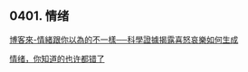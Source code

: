 ## 0401. 情绪

[博客來-情緒跟你以為的不一樣──科學證據揭露喜怒哀樂如何生成](https://www.books.com.tw/products/0010850356?loc=M_0006_010)

[情绪，你知道的也许都错了](https://mp.weixin.qq.com/s/-eEA2SzFyOBUke_cFEgc4w)



